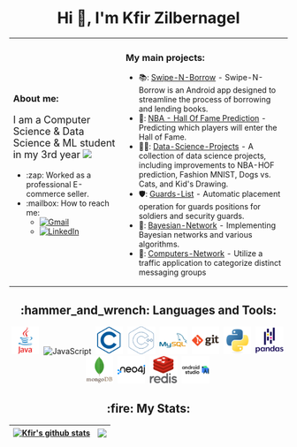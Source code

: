 
<div align="center">
  <h1>Hi 👋, I'm Kfir Zilbernagel</h1>
</div>

<table>
  <tr>
    <td>
      <h3>About me:</h3>
      <p style="font-size: 18px;">I am a Computer Science & Data Science & ML student in my 3rd year <img src="https://media.giphy.com/media/WUlplcMpOCEmTGBtBW/giphy.gif" width="30"></p>
      <ul>
        <li>:zap: Worked as a professional E-commerce seller.</li>
        <li>:mailbox: How to reach me:
          <ul>
            <li><a href="mailto:kfirul14@gmail.com"><img src="https://img.shields.io/badge/Gmail-D14836?style=for-the-badge&logo=gmail&logoColor=white" alt="Gmail"></a></li>
            <li><a href="www.linkedin.com/in/kfir-zilbernagel"><img src="https://img.shields.io/badge/LinkedIn-0077B5?style=for-the-badge&logo=linkedin&logoColor=white" alt="LinkedIn"></a></li>
          </ul>
        </li>
      </ul>
    </td>
    <td>
      <h3>My main projects:</h3>
      <ul>
        <li>📚: <a href="https://github.com/Kfirul/Swipe-N-Borrow">Swipe-N-Borrow</a> - Swipe-N-Borrow is an Android app designed to streamline the process of borrowing and lending books.</li>
        <li>🏀: <a href="https://github.com/Kfirul/NBA-Hall-Of-Fame">NBA - Hall Of Fame Prediction</a> - Predicting which players will enter the Hall of Fame.</li>
        <li>👨‍💻: <a href="https://github.com/Kfirul/Data-Science-Projects">Data-Science-Projects</a> - A collection of data science projects, including improvements to NBA-HOF prediction, Fashion MNIST, Dogs vs. Cats, and Kid's Drawing.</li>
        <li>🛡️: <a href="https://github.com/Kfirul/Guards-List">Guards-List</a> - Automatic placement operation for guards positions for soldiers and security guards.</li>
        <li>🥅: <a href="https://github.com/Kfirul/Bayesian-Network">Bayesian-Network</a> - Implementing Bayesian networks and various algorithms.</li>
        <li>🦈: <a href="https://github.com/Kfirul/Computers_Network_Final_Project">Computers-Network</a> - Utilize a traffic application to categorize distinct messaging groups </li>
      </ul>
    </td>
  </tr>
</table>
<div align="center">
  <h2>:hammer_and_wrench: Languages and Tools:</h2>
</div>


<div align="center">
  <img src="https://github.com/devicons/devicon/blob/master/icons/java/java-original-wordmark.svg" title="Java" alt="Java" width="50" height="50"/>&nbsp;
  <img src="http://3con14.biz/code/_data/js/intro/js-logo.png" title="JavaScript" alt="JavaScript" width="50" height="50"/>&nbsp;
  <img src="https://github.com/devicons/devicon/blob/master/icons/c/c-line.svg" title="C" alt="C" width="50" height="50"/>&nbsp;
  <a href="https://en.wikipedia.org/wiki/C%2B%2B" target="_blank"><img src="https://github.com/devicons/devicon/blob/master/icons/cplusplus/cplusplus-line.svg" title="C++" alt="C++" width="50" height="50"/></a>&nbsp;
  <img src="https://github.com/devicons/devicon/blob/master/icons/mysql/mysql-original-wordmark.svg" title="MySQL" alt="MySQL" width="50" height="50"/>&nbsp;
  <img src="https://github.com/devicons/devicon/blob/master/icons/git/git-original-wordmark.svg" title="Git" alt="Git" width="50" height="50"/>&nbsp;
  <img src="https://github.com/devicons/devicon/blob/master/icons/python/python-original.svg" title="Python" alt="Python" width="50" height="50"/>&nbsp;
  <img src="https://github.com/devicons/devicon/blob/master/icons/pandas/pandas-original-wordmark.svg" title="Pandas" alt="Pandas" width="50" height="50"/>&nbsp;
  <img src="https://github.com/devicons/devicon/blob/master/icons/mongodb/mongodb-original-wordmark.svg" title="MongoDB" alt="MongoDB" width="50" height="50"/>&nbsp;
  <img src="https://github.com/devicons/devicon/blob/master/icons/neo4j/neo4j-original-wordmark.svg" title="neo4j" alt="neo4j" width="50" height="50"/>&nbsp;
  <img src="https://github.com/devicons/devicon/blob/master/icons/redis/redis-original-wordmark.svg" title="redis" alt="redis" width="50" height="50"/>&nbsp;
  <img src="https://github.com/devicons/devicon/blob/master/icons/androidstudio/androidstudio-original-wordmark.svg" title="androidstudio" alt="androidstudio" width="50" height="50"/>&nbsp;

</div>
<div align="center">
<h2>:fire: My Stats:</h2>
  
| <a href="https://github.com/anuraghazra/github-readme-stats"><img align="center" src="https://github-readme-stats.vercel.app/api?username=kfirul&theme=github_dark&hide=contribs,issues&show_icons=true&hide_border=true" alt="Kfir's github stats" /></a> | <a href="https://github.com/anuraghazra/github-readme-stats"><img align="center" src="https://github-readme-stats.vercel.app/api/top-langs/?username=kfirul&theme=github_dark&layout=compact&hide_border=true" /></a> |
| ------------- | ------------- |



</div>


